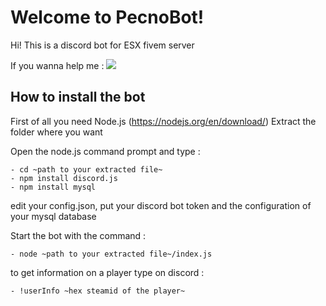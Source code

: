 # Welcome to PecnoBot!

Hi! This is a discord bot for ESX fivem server 


If you wanna help me :
 [<img src="https://img.shields.io/badge/PayPal-Help%20Me-informational.svg">](https://www.paypal.me/LHLawliet)

## How to install the bot
First of all you need Node.js (https://nodejs.org/en/download/)
Extract the folder where you want

Open the node.js command prompt and type :

	- cd ~path to your extracted file~
	- npm install discord.js
	- npm install mysql

edit your config.json, put your discord bot token and the configuration of your mysql database

Start the bot with the command : 

	- node ~path to your extracted file~/index.js

to get information on a player type on discord :

	- !userInfo ~hex steamid of the player~
